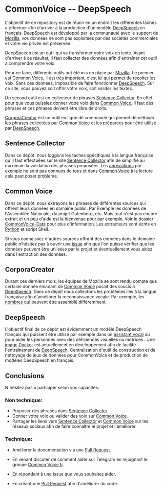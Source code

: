 CommonVoice -- DeepSpeech
=========================

L'objectif de ce repository est de réunir en un endroit les différentes tâches à effectuer afin d'arriver à la production d'un modèle [DeepSpeech] en français.
DeepSpeech est développé par la communauté avec le support de [Mozilla], vos données ne sont pas exploitées par des sociétés commerciales et votre vie privée est préservée.

DeepSpeech est un outil qui va transformer votre voix en texte. Avant d'arriver à ce résultat, il faut collecter des données afin d'entraîner cet outil à comprendre votre voix.

Pour ce faire, différents outils ont été mis en place par [Mozilla]. Le premier est [Common Voice], il est très important, c'est lui qui permet de récolter les voix. Sans ces données, impossible de faire fonctionner [DeepSpeech].
Sur ce site, vous pouvez soit offrir votre voix, soit valider les textes.

Un second outil est un collecteur de phrases [Sentence Collector]. En effet pour que vous puissiez donner votre voix dans [Common Voice], il faut des phrases et ces phrases doivent être libre de droits.

[CorporaCreator] est un outil en ligne de commande qui permet de nettoyer les phrases collectées par [Common Voice] et les préparées pour être utilisé par [DeepSpeech]. 


## Sentence Collector

Dans ce dépôt, nous loggons les taches spécifiques à la langue française qu'il faut effectuées sur le site [Sentence Collector] afin de simplifié au maximum la validation des phrases proposées.
Les [abréviations] par exemple ne sont pas connues de tous et dans [Common Voice] à la lecture cela peut poser problème.



## Common Voice

Dans ce dépôt, nous extrayons les phrases de différentes sources qui offrent leurs données en domaine public.
Par Exemple les données de l'Assemblée Nationale, du projet Gutenberg, etc.
Mais tout n'est pas encore extrait et un peu d'aide est la bienvenue pour par exemple. Voir le dossier [CommonVoice-Data] pour plus d'information. Les extracteurs sont écrits en [Python] et script Shell.

Si vous connaissez d'autres sources offrant des données dans le domaine public n'hésitez pas à ouvrir une [issue] afin que l'on puisse vérifier que les données peuvent être utilisées par le projet et éventuellement vous aidez dans l'extraction des données.


## CorporaCreator

Durant ces derniers mois, les équipes de Mozilla se sont rendu compte que certaine donnée émanant de [Common Voice] posait des soucis à [DeepSpeech].
Dans ce dépôt nous collectons les problèmes liés à la langue française afin d'améliorer la reconnaissance vocale. Par exemple, les [nombres] qui peuvent être assemblé différemment.


## DeepSpeech

L'objectif final de ce dépôt est évidemment un modèle DeepSpeech français qui puissent être utilisé par exemple dans un [assistant vocal] ou pour aider les personnes avec des déficiences visuelles ou motrices .
Une [image Docker] est actuellement en développement afin de facilité l'entraînement de [DeepSpeech].
Centralisation d'outil de construction et de nettoyage de jeux de données pour
CommonVoice et de production de modèles DeepSpeech en français.


## Conclusions

N'hésitez pas à participer selon vos capacités:

### Non technique:

- Proposer des phrases dans [Sentence Collector].
- Donner votre voix ou valider des voix sur [Common Voice].
- Partager les liens vers [Sentence Collector] et [Common Voice] sur les réseaux sociaux afin de faire connaître le projet et l'améliorer. 


### Technique:

- Améliorer la documentation via une [Pull Request].
- En venant discuter de comment aider sur Telegram en rejoignant le groupe [Common Voice fr].
- En répondant à une issue que vous souhaitez aider.
- En créant une [Pull Request] afin d'améliorer du code.

  [DeepSpeech]: <https://github.com/mozilla/DeepSpeech>
  [Mozilla]: <https://www.mozilla.org/fr/>
  [Common Voice]: <https://voice.mozilla.org/fr>
  [Sentence Collector]: <https://common-voice.github.io/sentence-collector/#/>
  [CorporaCreator]: <https://github.com/mozilla/CorporaCreator>
  [abréviations]: <https://github.com/Common-Voice/commonvoice-fr/issues/21>
  [CommonVoice-Data]: <https://github.com/Common-Voice/commonvoice-fr/tree/master/CommonVoice-Data>
  [Python]: <https://docs.python.org/fr/3/>
  [issue]: <https://github.com/Common-Voice/commonvoice-fr/issues/new>
  [nombres]: <https://github.com/mozilla/CorporaCreator/pull/87>
  [assistant vocal]: <https://fr.wikipedia.org/wiki/Assistant_personnel_intelligent>
  [image Docker]: <https://github.com/Common-Voice/commonvoice-fr/issues/24>
  [Pull Request]: <https://help.github.com/en/articles/about-pull-requests>
  [Common Voice fr]: <https://t.me/joinchat/A7h94U7VCFrCnXrDMff2Vw>

